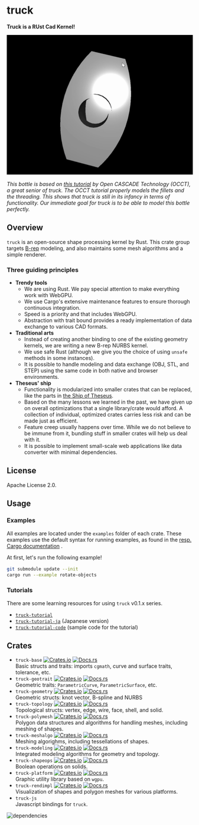 # truck

**Truck is a RUst Cad Kernel!**

![A bottle modeled with truck](example.gif)

*This bottle is based on [this tutorial](https://dev.opencascade.org/doc/overview/html/occt__tutorial.html)
by Open CASCADE Technology (OCCT), a great senior of truck.
The OCCT tutorial properly models the fillets and the threading.
This shows that truck is still in its infancy in terms of functionality.
Our immediate goal for truck is to be able to model this bottle perfectly.*

## Overview

`truck` is an open-source shape processing kernel by Rust. This crate group targets
[B-rep](https://en.wikipedia.org/wiki/Boundary_representation) modeling,
and also maintains some mesh algorithms and a simple renderer.

### Three guiding principles

- **Trendy tools**
  - We are using Rust. We pay special attention to make everything work with WebGPU.
  - We use Cargo's extensive maintenance features to ensure thorough continuous integration.
  - Speed is a priority and that includes WebGPU.
  - Abstraction with trait bound provides a ready implementation of data exchange to various CAD formats.
- **Traditional arts**
  - Instead of creating another binding to one of the existing geometry kernels, we are writing a new B-rep NURBS kernel.
  - We use safe Rust (although we give you the choice of using `unsafe` methods in some instances).
  - It is possible to handle modeling and data exchange (OBJ, STL, and STEP) using the same code in both native and browser environments.
- **Theseus' ship**
  - Functionality is modularized into smaller crates that can be replaced, like
    the parts in [the Ship of Theseus](https://en.wikipedia.org/wiki/Ship_of_Theseus).
  - Based on the many lessons we learned in the past, we have given up on overall optimizations that a single library/crate would afford.
    A collection of individual, optimized crates carries less risk and can be made just as efficient.
  - Feature creep usually happens over time. While we do not believe to be immune from it, bundling stuff in smaller crates will help us deal with it.
  - It is possible to implement small-scale web applications like data converter with minimal dependencies.

## License

Apache License 2.0.

## Usage

### Examples

All examples are located under the `examples` folder of each crate.
These examples use the default syntax for running examples, as found in the
[resp. Cargo documentation](https://doc.rust-lang.org/cargo/reference/cargo-targets.html#examples) .

At first, let's run the following example!

```bash
git submodule update --init
cargo run --example rotate-objects
```

### Tutorials

There are some learning resources for using `truck` v0.1.x series.

- [`truck-tutorial`](https://ricos.gitlab.io/truck-tutorial/v0.1/)
- [`truck-tutorial-ja`](https://ricos.gitlab.io/truck-tutorial-ja/v0.1/)
  (Japanese version)
- [`truck-tutorial-code`](https://github.com/ricosjp/truck-tutorial-code/tree/v0.1)
  (sample code for the tutorial)

## Crates

- `truck-base` [![Crates.io](https://img.shields.io/crates/v/truck-base.svg)](https://crates.io/crates/truck-base) [![Docs.rs](https://docs.rs/truck-base/badge.svg)](https://docs.rs/truck-base)  
Basic structs and traits: imports `cgmath`, curve and surface traits, tolerance, etc.
- `truck-geotrait` [![Crates.io](https://img.shields.io/crates/v/truck-geotrait.svg)](https://crates.io/crates/truck-geotrait) [![Docs.rs](https://docs.rs/truck-geotrait/badge.svg)](https://docs.rs/truck-geotrait)  
Geometric traits: `ParametricCurve`, `ParametricSurface`, etc.
- `truck-geometry` [![Crates.io](https://img.shields.io/crates/v/truck-geometry.svg)](https://crates.io/crates/truck-geometry) [![Docs.rs](https://docs.rs/truck-geometry/badge.svg)](https://docs.rs/truck-geometry)  
Geometric structs: knot vector, B-spline and NURBS
- `truck-topology` [![Crates.io](https://img.shields.io/crates/v/truck-topology.svg)](https://crates.io/crates/truck-topology) [![Docs.rs](https://docs.rs/truck-topology/badge.svg)](https://docs.rs/truck-topology)  
Topological structs: vertex, edge, wire, face, shell, and solid.
- `truck-polymesh` [![Crates.io](https://img.shields.io/crates/v/truck-polymesh.svg)](https://crates.io/crates/truck-polymesh) [![Docs.rs](https://docs.rs/truck-polymesh/badge.svg)](https://docs.rs/truck-polymesh)  
Polygon data structures and algorithms for handling meshes, including meshing of shapes.
- `truck-meshalgo` [![Crates.io](https://img.shields.io/crates/v/truck-meshalgo.svg)](https://crates.io/crates/truck-meshalgo) [![Docs.rs](https://docs.rs/truck-meshalgo/badge.svg)](https://docs.rs/truck-meshalgo)  
Meshing algorighms, including tessellations of shapes.
- `truck-modeling` [![Crates.io](https://img.shields.io/crates/v/truck-modeling.svg)](https://crates.io/crates/truck-modeling) [![Docs.rs](https://docs.rs/truck-modeling/badge.svg)](https://docs.rs/truck-modeling)  
Integrated modeling algorithms for geometry and topology.
- `truck-shapeops` [![Crates.io](https://img.shields.io/crates/v/truck-shapeops.svg)](https://crates.io/crates/truck-shapeops) [![Docs.rs](https://docs.rs/truck-shapeops/badge.svg)](https://docs.rs/truck-shapeops)  
Boolean operations on solids.
- `truck-platform` [![Crates.io](https://img.shields.io/crates/v/truck-platform.svg)](https://crates.io/crates/truck-platform) [![Docs.rs](https://docs.rs/truck-platform/badge.svg)](https://docs.rs/truck-platform)  
Graphic utility library based on `wgpu`.
- `truck-rendimpl` [![Crates.io](https://img.shields.io/crates/v/truck-rendimpl.svg)](https://crates.io/crates/truck-rendimpl) [![Docs.rs](https://docs.rs/truck-rendimpl/badge.svg)](https://docs.rs/truck-rendimpl)  
Visualization of shapes and polygon meshes for various platforms.
- `truck-js`  
Javascript bindings for `truck`.

![dependencies](./dependencies.svg)

